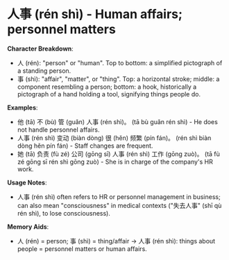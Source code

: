 # **人事 (rén shì) - Human affairs; personnel matters**

**Character Breakdown**:  
- 人 (rén): "person" or "human". Top to bottom: a simplified pictograph of a standing person.  
- 事 (shì): "affair", "matter", or "thing". Top: a horizontal stroke; middle: a component resembling a person; bottom: a hook, historically a pictograph of a hand holding a tool, signifying things people do.

**Examples**:  
- 他 (tā) 不 (bù) 管 (guǎn) 人事 (rén shì)。 (tā bù guǎn rén shì) - He does not handle personnel affairs.  
- 人事 (rén shì) 变动 (biàn dòng) 很 (hěn) 频繁 (pín fán)。 (rén shì biàn dòng hěn pín fán) - Staff changes are frequent.  
- 她 (tā) 负责 (fù zé) 公司 (gōng sī) 人事 (rén shì) 工作 (gōng zuò)。 (tā fù zé gōng sī rén shì gōng zuò) - She is in charge of the company's HR work.

**Usage Notes**:  
- 人事 (rén shì) often refers to HR or personnel management in business; can also mean "consciousness" in medical contexts ("失去人事" (shī qù rén shì), to lose consciousness).

**Memory Aids**:  
- 人 (rén) = person; 事 (shì) = thing/affair → 人事 (rén shì): things about people = personnel matters or human affairs.